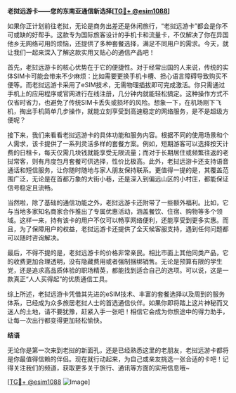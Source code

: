 **老挝远游卡——您的东南亚通信新选择[[TG💪+ @esim1088](https://t.me/s/esim1088)]**

如果你正计划前往老挝，无论是商务出差还是休闲旅行，“老挝远游卡”都会是你不可或缺的好帮手。这款专为国际旅客设计的手机卡和流量卡，不仅解决了你在异国他乡无网络可用的烦恼，还提供了多种套餐选择，满足不同用户的需求。今天，就让我们一起来深入了解这款实用又贴心的通信产品吧！

首先，老挝远游卡的核心优势在于它的便捷性。对于经常出国的人来说，传统的实体SIM卡可能会带来不少麻烦：比如需要更换手机卡槽、担心语言障碍导致购买不便等。而老挝远游卡采用了eSIM技术，无需物理插拔即可完成激活。你只需通过手机上的应用程序或官网进行在线注册，几分钟内就能轻松搞定。这种操作方式不仅省时省力，也避免了传统SIM卡丢失或损坏的风险。想象一下，在机场刚下飞机，掏出手机简单几步操作，就能立刻享受到高速稳定的网络服务，是不是超级方便呢？

接下来，我们来看看老挝远游卡的具体功能和服务内容。根据不同的使用场景和个人需求，该卡提供了一系列灵活多样的套餐方案。例如，短期游客可以选择按天计费的日租卡，每天仅需几块钱就能享受无限流量；而对于长期居住或频繁往返的老挝常客，则有月度包月套餐可供选择，性价比极高。此外，老挝远游卡还支持语音通话和短信服务，让你随时随地与家人朋友保持联系。更值得一提的是，其覆盖范围广泛，无论是在首都万象的大街小巷，还是深入到偏远山区的小村庄，都能保证信号稳定且流畅。

当然啦，除了基础的通信功能之外，老挝远游卡还附带了一些额外福利。比如，它与当地多家知名商家合作推出了专属优惠活动，涵盖餐饮、住宿、购物等多个领域。这样一来，持有该卡的用户不仅可以畅享网络便利，还能享受到更多实惠。而且，为了保障用户的权益，老挝远游卡还提供了全天候客服支持，遇到任何问题都可以随时咨询解决。

最后，不得不提的是，老挝远游卡的价格非常亲民。相比市面上其他同类产品，它的收费更加合理透明，没有隐藏费用或者强制捆绑销售。无论是预算有限的学生党，还是追求高品质体验的职场精英，都能找到适合自己的选项。可以说，这是一款真正“人人买得起”的优质通信工具。

综上所述，老挝远游卡凭借其先进的eSIM技术、丰富的套餐选择以及周到的服务体系，已经成为众多旅居老挝人士的首选通信伙伴。如果你即将踏上这片神秘而又迷人的土地，请不要犹豫，赶紧入手一张吧！相信它会成为你旅途中的得力助手，让每一次出行都变得更加轻松愉快。

**结语**

无论你是第一次来到老挝的新面孔，还是已经熟悉这里的老朋友，老挝远游卡都将是你最值得信赖的伴侣。现在就行动起来，为自己或亲友挑选一张合适的卡吧！记得关注我们的频道，获取更多关于旅行、通讯等方面的实用信息哦~

[[TG💪+ @esim1088](https://t.me/s/esim1088) ![Image](https://i.postimg.cc/4NQfJmqS/Snipaste-2025-05-13-00-14-12.png)]